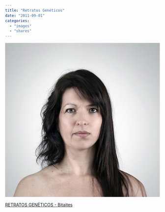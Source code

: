 ```yaml
---
title: "Retratos Genéticos"
date: "2011-09-01"
categories: 
  - "images"
  - "shares"
---
```


![](images/tumblr_lqqqg3IOBR1qz4vrlo1_640.jpg)

[RETRATOS GENÉTICOS - Bitaites](http://bitaites.org/artamente/retratos-geneticos/)
